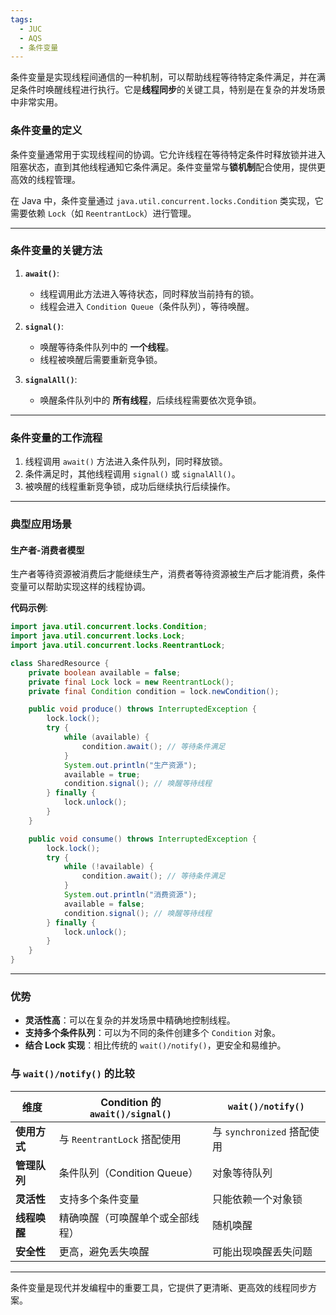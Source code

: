 ```yaml
---
tags:
  - JUC
  - AQS
  - 条件变量
---
```

条件变量是实现线程间通信的一种机制，可以帮助线程等待特定条件满足，并在满足条件时唤醒线程进行执行。它是**线程同步**的关键工具，特别是在复杂的并发场景中非常实用。

### **条件变量的定义**
条件变量通常用于实现线程间的协调。它允许线程在等待特定条件时释放锁并进入阻塞状态，直到其他线程通知它条件满足。条件变量常与**锁机制**配合使用，提供更高效的线程管理。

在 Java 中，条件变量通过 `java.util.concurrent.locks.Condition` 类实现，它需要依赖 `Lock`（如 `ReentrantLock`）进行管理。

---

### **条件变量的关键方法**
1. **`await()`**:
   - 线程调用此方法进入等待状态，同时释放当前持有的锁。
   - 线程会进入 `Condition Queue`（条件队列），等待唤醒。
   
2. **`signal()`**:
   - 唤醒等待条件队列中的 **一个线程**。
   - 线程被唤醒后需要重新竞争锁。

3. **`signalAll()`**:
   - 唤醒条件队列中的 **所有线程**，后续线程需要依次竞争锁。

---

### **条件变量的工作流程**
1. 线程调用 `await()` 方法进入条件队列，同时释放锁。
2. 条件满足时，其他线程调用 `signal()` 或 `signalAll()`。
3. 被唤醒的线程重新竞争锁，成功后继续执行后续操作。

---

### **典型应用场景**
#### **生产者-消费者模型**
生产者等待资源被消费后才能继续生产，消费者等待资源被生产后才能消费，条件变量可以帮助实现这样的线程协调。

**代码示例**:
```java
import java.util.concurrent.locks.Condition;
import java.util.concurrent.locks.Lock;
import java.util.concurrent.locks.ReentrantLock;

class SharedResource {
    private boolean available = false;
    private final Lock lock = new ReentrantLock();
    private final Condition condition = lock.newCondition();

    public void produce() throws InterruptedException {
        lock.lock();
        try {
            while (available) {
                condition.await(); // 等待条件满足
            }
            System.out.println("生产资源");
            available = true;
            condition.signal(); // 唤醒等待线程
        } finally {
            lock.unlock();
        }
    }

    public void consume() throws InterruptedException {
        lock.lock();
        try {
            while (!available) {
                condition.await(); // 等待条件满足
            }
            System.out.println("消费资源");
            available = false;
            condition.signal(); // 唤醒等待线程
        } finally {
            lock.unlock();
        }
    }
}
```

---

### **优势**
- **灵活性高**：可以在复杂的并发场景中精确地控制线程。
- **支持多个条件队列**：可以为不同的条件创建多个 `Condition` 对象。
- **结合 Lock 实现**：相比传统的 `wait()/notify()`，更安全和易维护。

### **与 `wait()/notify()` 的比较**
| **维度**           | **Condition 的 `await()/signal()`**             | **`wait()/notify()`**                  |
|--------------------|-----------------------------------------------|---------------------------------------|
| **使用方式**        | 与 `ReentrantLock` 搭配使用                   | 与 `synchronized` 搭配使用            |
| **管理队列**        | 条件队列（Condition Queue）                  | 对象等待队列                          |
| **灵活性**          | 支持多个条件变量                              | 只能依赖一个对象锁                    |
| **线程唤醒**        | 精确唤醒（可唤醒单个或全部线程）              | 随机唤醒                              |
| **安全性**          | 更高，避免丢失唤醒                           | 可能出现唤醒丢失问题                  |

---

条件变量是现代并发编程中的重要工具，它提供了更清晰、更高效的线程同步方案。